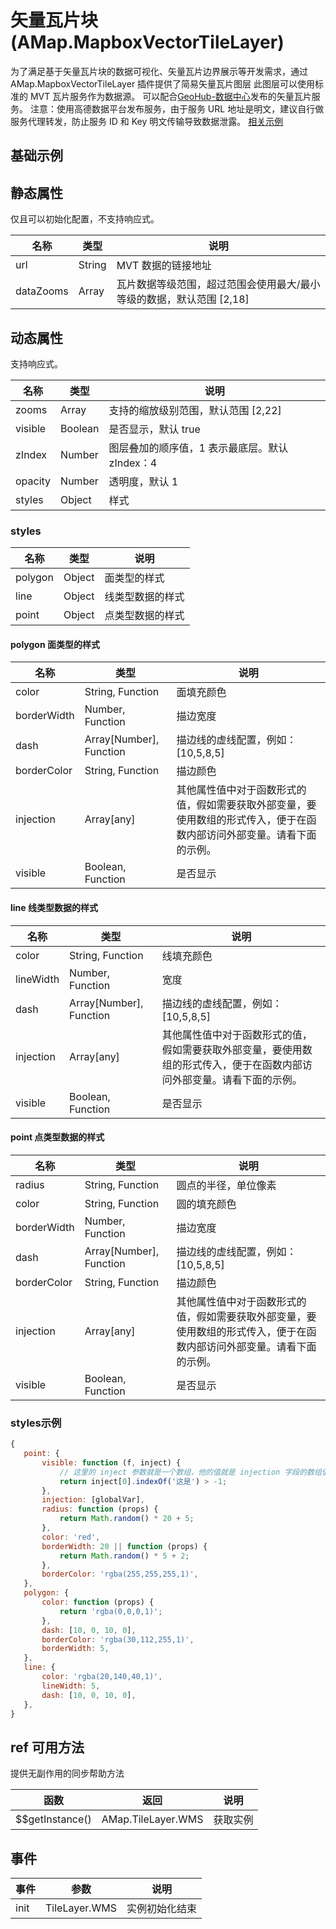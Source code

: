 # 矢量瓦片块 (AMap.MapboxVectorTileLayer)
为了满足基于矢量瓦片块的数据可视化、矢量瓦片边界展示等开发需求，通过 AMap.MapboxVectorTileLayer 插件提供了简易矢量瓦片图层
此图层可以使用标准的 MVT 瓦片服务作为数据源。
可以配合[GeoHub-数据中心](https://geohub.amap.com/)发布的矢量瓦片服务。 注意：使用高德数据平台发布服务，由于服务 URL 地址是明文，建议自行做服务代理转发，防止服务 ID 和 Key 明文传输导致数据泄露。
[相关示例](https://lbs.amap.com/demo/jsapi-v2/example/thirdlayer/mvt-layer)

## 基础示例

<vuep template="#example"></vuep>

<script v-pre type="text/x-template" id="example">

  <template>
    <div class="amap-page-container">
      <el-amap  :zoom="zoom" :center="center" class="amap-demo">
        <el-amap-layer-mapbox-vector-tile :visible="visible" :url="url"></el-amap-layer-mapbox-vector-tile>
      </el-amap>
      <div class="toolbar">
        <button type="button" name="button" @click="toggleVisible">{{visible ? '隐藏图层' : '显示图层'}}</button>
      </div>
    </div>
  </template>

  <style>
    .amap-demo {
      height: 300px;
    }
  </style>

  <script>
    module.exports = {
      name: 'amap-page',
      data() {
        return {
          zoom: 10.5,
          center: [120.101743, 30.241665],
          visible: true,
          url: 'https://restapi.amap.com/rest/lbs/geohub/tiles/mvt?key=747f980f217a31ba68d99301045a3fa7&z=[z]&x=[x]&y=[y]&size=512&id=1ed4ee90-dd77-11eb-9642-a7be29d36ac6',
        };
      },
      methods: {
        toggleVisible(){
          this.visible = !this.visible;
        }
      }
    };
  </script>

</script>


## 静态属性
仅且可以初始化配置，不支持响应式。

名称 | 类型 | 说明
---|---|---|
url | String | MVT 数据的链接地址
dataZooms | Array | 瓦片数据等级范围，超过范围会使用最大/最小等级的数据，默认范围 [2,18]

## 动态属性
支持响应式。

名称 | 类型 | 说明
---|---|---|
zooms | Array | 支持的缩放级别范围，默认范围 [2,22]
visible | Boolean | 是否显示，默认 true
zIndex | Number | 图层叠加的顺序值，1 表示最底层。默认 zIndex：4
opacity | Number | 透明度，默认 1
styles | Object | 样式

### styles
名称 | 类型 | 说明
---|---|---|
polygon | Object | 面类型的样式
line | Object | 线类型数据的样式
point | Object | 点类型数据的样式

#### polygon 面类型的样式
名称 | 类型 | 说明
---|---|---|
color | String, Function | 面填充颜色
borderWidth | Number, Function | 描边宽度
dash | Array[Number], Function | 描边线的虚线配置，例如： [10,5,8,5]
borderColor | String, Function | 描边颜色
injection | Array[any] | 其他属性值中对于函数形式的值，假如需要获取外部变量，要使用数组的形式传入，便于在函数内部访问外部变量。请看下面的示例。
visible | Boolean, Function | 是否显示

#### line 线类型数据的样式
名称 | 类型 | 说明
---|---|---|
color | String, Function | 线填充颜色
lineWidth | Number, Function | 宽度
dash | Array[Number], Function | 描边线的虚线配置，例如： [10,5,8,5]
injection | Array[any] | 其他属性值中对于函数形式的值，假如需要获取外部变量，要使用数组的形式传入，便于在函数内部访问外部变量。请看下面的示例。
visible | Boolean, Function | 是否显示

#### point 点类型数据的样式
名称 | 类型 | 说明
---|---|---|
radius | String, Function | 圆点的半径，单位像素
color | String, Function | 圆的填充颜色
borderWidth | Number, Function | 描边宽度
dash | Array[Number], Function | 描边线的虚线配置，例如： [10,5,8,5]
borderColor | String, Function | 描边颜色
injection | Array[any] | 其他属性值中对于函数形式的值，假如需要获取外部变量，要使用数组的形式传入，便于在函数内部访问外部变量。请看下面的示例。
visible | Boolean, Function | 是否显示


### styles示例
```js
{
   point: {
       visible: function (f, inject) {
           // 这里的 inject 参数就是一个数组，他的值就是 injection 字段的数组值：[visis]。
           return inject[0].indexOf('这是') > -1;
       },
       injection: [globalVar],
       radius: function (props) {
           return Math.random() * 20 + 5;
       },
       color: 'red',
       borderWidth: 20 || function (props) {
           return Math.random() * 5 + 2;
       },
       borderColor: 'rgba(255,255,255,1)',
   },
   polygon: {
       color: function (props) {
           return 'rgba(0,0,0,1)';
       },
       dash: [10, 0, 10, 0],
       borderColor: 'rgba(30,112,255,1)',
       borderWidth: 5,
   },
   line: {
       color: 'rgba(20,140,40,1)',
       lineWidth: 5,
       dash: [10, 0, 10, 0],
   },
}
```

## ref 可用方法
提供无副作用的同步帮助方法

函数 | 返回 | 说明
---|---|---|
$$getInstance() | AMap.TileLayer.WMS | 获取实例

## 事件

事件 | 参数 | 说明
---|---|---|
init | TileLayer.WMS | 实例初始化结束

